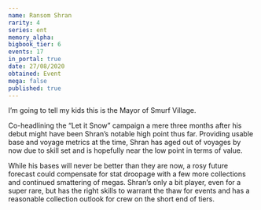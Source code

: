 ```yaml
---
name: Ransom Shran
rarity: 4
series: ent
memory_alpha:
bigbook_tier: 6
events: 17
in_portal: true
date: 27/08/2020
obtained: Event
mega: false
published: true
---
```


I’m going to tell my kids this is the Mayor of Smurf Village. 

Co-headlining the “Let it Snow” campaign a mere three months after his debut might have been Shran’s notable high point thus far. Providing usable base and voyage metrics at the time, Shran has aged out of voyages by now due to skill set and is hopefully near the low point in terms of value. 

While his bases will never be better than they are now, a rosy future forecast could compensate for stat droopage with a few more collections and continued smattering of megas. Shran’s only a bit player, even for a super rare, but has the right skills to warrant the thaw for events and has a reasonable collection outlook for crew on the short end of tiers.
